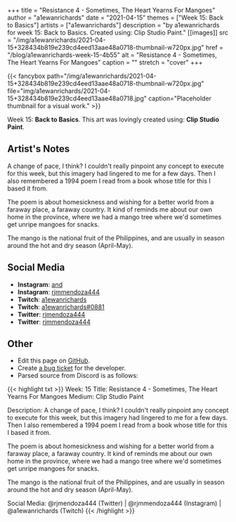 +++
title =       "Resistance 4 - Sometimes, The Heart Yearns For Mangoes"
author =      "a1ewanrichards"
date =        "2021-04-15"
themes =      ["Week 15: Back to Basics"]
artists =     ["a1ewanrichards"]
description = "by a1ewanrichards for week 15: Back to Basics. Created using: Clip Studio Paint."
[[images]]
      src = "/img/a1ewanrichards/2021-04-15+328434b819e239cd4eed13aae48a0718-thumbnail-w720px.jpg"
      href = "/blog/a1ewanrichards-week-15-4b55"
      alt = "Resistance 4 - Sometimes, The Heart Yearns For Mangoes"
      caption = ""
      stretch = "cover"
+++


{{< fancybox path="/img/a1ewanrichards/2021-04-15+328434b819e239cd4eed13aae48a0718-thumbnail-w720px.jpg" file="img/a1ewanrichards/2021-04-15+328434b819e239cd4eed13aae48a0718.jpg" caption="Placeholder thumbnail for a visual work." >}}


Week 15: **Back to Basics**. This art was lovingly created using: **Clip Studio Paint**.

## Artist's Notes

A change of pace, I think? I couldn't really pinpoint any concept to execute for this week, but this imagery had lingered to me for a few days. Then I also remembered a 1994 poem I read from a book whose title for this I based it from.

The poem is about homesickness and wishing for a better world from a faraway place, a faraway country. It kind of reminds me about our own home in the province, where we had a mango tree where we'd sometimes get unripe mangoes for snacks.

The mango is the national fruit of the Philippines, and are usually in season around the hot and dry season (April-May).

## Social Media

- **Instagram**: <a href='https://instagram.com/and' target='_blank'>and</a>
- **Instagram**: <a href='https://instagram.com/rjmmendoza444' target='_blank'>rjmmendoza444</a>
- **Twitch**: <a href='https://twitch.tv/a1ewanrichards' target='_blank'>a1ewanrichards</a>
- **Twitch**: <a href='https://twitch.tv/a1ewanrichards#0881' target='_blank'>a1ewanrichards#0881</a>
- **Twitter**: <a href='https://twitter.com/rjmendoza444' target='_blank'>rjmendoza444</a>
- **Twitter**: <a href='https://twitter.com/rjmmendoza444' target='_blank'>rjmmendoza444</a>

## Other

- Edit this page on [GitHub](https://github.com/teaminkling/web-refresh/edit/main/content/blog/a1ewanrichards-week-15-4b55.md).
- Create [a bug ticket](https://github.com/teaminkling/web-refresh/issues/new?assignees=&labels=bug&template=problem-report.md&title=) for the developer.
- Parsed source from Discord is as follows:

{{< highlight txt >}}
Week: 15
Title: Resistance 4 - Sometimes, The Heart Yearns For Mangoes
Medium: Clip Studio Paint

Description: A change of pace, I think? I couldn't really pinpoint any concept to execute for this week, but this imagery had lingered to me for a few days. Then I also remembered a 1994 poem I read from a book whose title for this I based it from.

The poem is about homesickness and wishing for a better world from a faraway place, a faraway country. It kind of reminds me about our own home in the province, where we had a mango tree where we'd sometimes get unripe mangoes for snacks.

The mango is the national fruit of the Philippines, and are usually in season around the hot and dry season (April-May).

Social Media: @rjmendoza444 (Twitter) | @rjmmendoza444 (Instagram) | @a1ewanrichards (Twitch)
{{< /highlight >}}